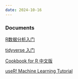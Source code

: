 ```yaml
---
date: 2024-10-16
---
```


### Documents

[R数据分析入门](https://bookdown.org/lhe/a-quick-start-on-data-analysis-in-r/)

[tidyverse 入门](https://socimh.github.io/intro2tidy/)

[Cookbook for R 中文版](https://openbiox.github.io/Cookbook-for-R-Chinese/)

[useR! Machine Learning Tutorial](https://koalaverse.github.io/machine-learning-in-R/)


